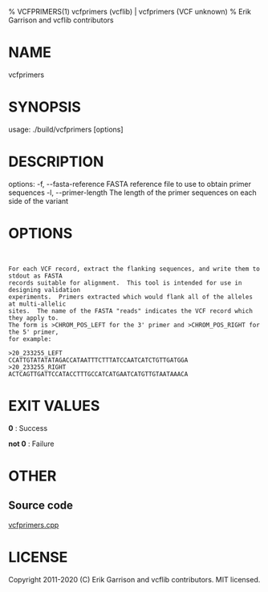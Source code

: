 % VCFPRIMERS(1) vcfprimers (vcflib) | vcfprimers (VCF unknown)
% Erik Garrison and vcflib contributors

# NAME

vcfprimers

# SYNOPSIS

usage: ./build/vcfprimers [options] <vcf file>

# DESCRIPTION

options: -f, --fasta-reference FASTA reference file to use to obtain primer sequences -l, --primer-length The length of the primer sequences on each side of the variant



# OPTIONS

```


For each VCF record, extract the flanking sequences, and write them to stdout as FASTA
records suitable for alignment.  This tool is intended for use in designing validation
experiments.  Primers extracted which would flank all of the alleles at multi-allelic
sites.  The name of the FASTA "reads" indicates the VCF record which they apply to.
The form is >CHROM_POS_LEFT for the 3' primer and >CHROM_POS_RIGHT for the 5' primer,
for example:

>20_233255_LEFT
CCATTGTATATATAGACCATAATTTCTTTATCCAATCATCTGTTGATGGA
>20_233255_RIGHT
ACTCAGTTGATTCCATACCTTTGCCATCATGAATCATGTTGTAATAAACA

```





# EXIT VALUES

**0**
: Success

**not 0**
: Failure

# OTHER

## Source code

[vcfprimers.cpp](https://github.com/vcflib/vcflib/blob/master/src/vcfprimers.cpp)

# LICENSE

Copyright 2011-2020 (C) Erik Garrison and vcflib contributors. MIT licensed.

<!--
  Created with ./scripts/bin2md.rb scripts/bin2md-template.erb
-->
